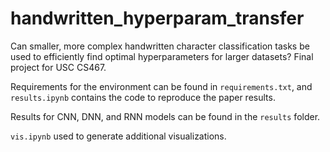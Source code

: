# handwritten_hyperparam_transfer
Can smaller, more complex handwritten character classification tasks be used to efficiently find optimal hyperparameters for larger datasets? Final project for USC CS467.

Requirements for the environment can be found in `requirements.txt`, and `results.ipynb` contains the code to reproduce the paper results.

Results for CNN, DNN, and RNN models can be found in the `results` folder.

`vis.ipynb` used to generate additional visualizations.